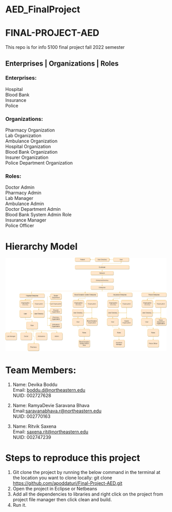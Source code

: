 # AED_FinalProject
# FINAL-PROJECT-AED
This repo is for info 5100 final project fall 2022 semester


## Enterprises | Organizations | Roles

### Enterprises:
Hospital</br>
Blood Bank</br>
Insurance</br>
Police</br>

### Organizations:
Pharmacy Organization</br>
Lab Organization</br>
Ambulance Organization</br>
Hospital Organization</br>
Blood Bank Organization</br>
Insurer Organization</br>
Police Department Organization</br>

### Roles:
Doctor Admin</br>
Pharmacy Admin</br>
Lab Manager</br>
Ambulance Admin</br>
Doctor Department Admin</br>
Blood Bank System Admin Role</br>
Insurance Manager</br>
Police Officer</br>



# Hierarchy Model

![Infirmary Management System](https://github.com/ritviksaxena05/AED_FinalProject/blob/7f60d479d8368e1f951cc720e859ddc9454611da/Project%20Model%20Diagram.drawio%20(1).png)

# Team Members:

1.  Name: Devika Boddu </br>
    Email:  boddu.d@northeastern.edu </br>
    NUID: 002727628

2.  Name: RamyaDevie Saravana Bhava </br>
    Email:saravanabhava.r@northeastern.edu </br>
    NUID: 002770163

3.  Name: Ritvik Saxena </br>
    Email: saxena.rit@northeastern.edu </br>
    NUID: 002747239

# Steps to reproduce this project

1. Git clone the project by running the below command in the terminal at the location you want to clone locally:  git clone https://github.com/apoddaturi/Final-Project-AED.git
2. Open the project in Eclipse or Netbeans
3. Add all the dependencies to libraries and right click on the project from project file manager then click clean and build.
4. Run it.
